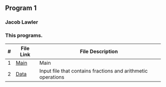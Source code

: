 ## Program 1

### Jacob Lawler

### This programs.

|  #  | File Link                            | File Description                              |
| :-: | -------------------------------------- | ---------------------------------------------------- |
|  1  | [Main](./main.cpp) | Main |
|  2  | [Data](./data.txt) | Input file that contains fractions and arithmetic operations |
